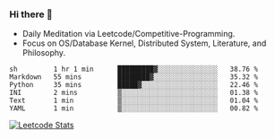 ### Hi there 👋
* Daily Meditation via Leetcode/Competitive-Programming.
* Focus on OS/Database Kernel, Distributed System, Literature, and Philosophy.

<!--START_SECTION:waka-->

```text
sh         1 hr 1 min      █████████▓░░░░░░░░░░░░░░░   38.76 %
Markdown   55 mins         ████████▓░░░░░░░░░░░░░░░░   35.32 %
Python     35 mins         █████▓░░░░░░░░░░░░░░░░░░░   22.46 %
INI        2 mins          ▒░░░░░░░░░░░░░░░░░░░░░░░░   01.38 %
Text       1 min           ▒░░░░░░░░░░░░░░░░░░░░░░░░   01.04 %
YAML       1 min           ▒░░░░░░░░░░░░░░░░░░░░░░░░   00.82 %
```

<!--END_SECTION:waka-->

<!--
**fxrcode/fxrcode** is a ✨ _special_ ✨ repository because its `README.md` (this file) appears on your GitHub profile.

Here are some ideas to get you started:

- 🔭 I’m currently working on ...
- 🌱 I’m currently learning ...
- 👯 I’m looking to collaborate on ...
- 🤔 I’m looking for help with ...
- 💬 Ask me about ...
- 📫 How to reach me: ...
- 😄 Pronouns: ...
- ⚡ Fun fact: ...
-->
[![Leetcode Stats](https://leetcard.jacoblin.cool/hzhang413?font=Fira+Mono)](https://leetcode.com/hzhang413)
<!-- ![image](./cyberpunk-ghost-in-the-shell.gif)
![image](./gis-archive.png) -->
